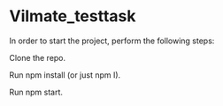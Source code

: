 # Vilmate_testtask
In order to start the project, perform the following steps:

Clone the repo.

Run npm install (or just npm I).

Run npm start.
